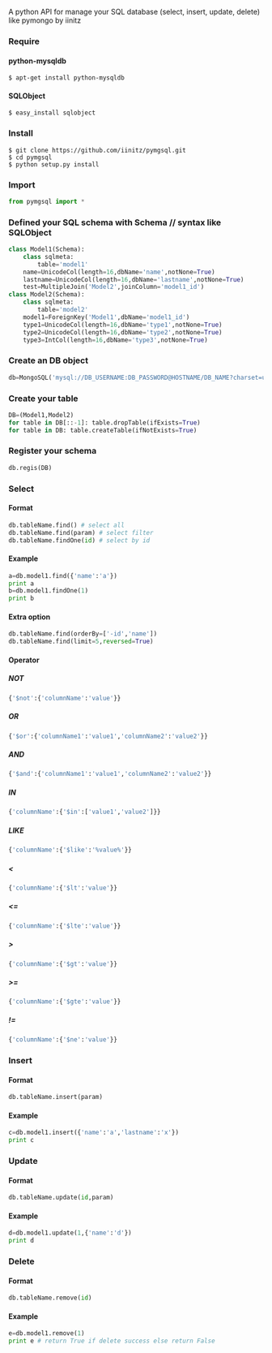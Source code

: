 ﻿A python API for manage your SQL database (select, insert, update, delete) like pymongo by iinitz


### Require
#### python-mysqldb
```
$ apt-get install python-mysqldb
```
#### SQLObject
```
$ easy_install sqlobject
```


### Install
```
$ git clone https://github.com/iinitz/pymgsql.git
$ cd pymgsql
$ python setup.py install
```


### Import
```python
from pymgsql import *
```


### Defined your SQL schema with Schema // syntax like SQLObject
```python
class Model1(Schema):
	class sqlmeta:
		table='model1'
	name=UnicodeCol(length=16,dbName='name',notNone=True)
	lastname=UnicodeCol(length=16,dbName='lastname',notNone=True)
	test=MultipleJoin('Model2',joinColumn='model1_id')
class Model2(Schema):
	class sqlmeta:
		table='model2'
	model1=ForeignKey('Model1',dbName='model1_id')
	type1=UnicodeCol(length=16,dbName='type1',notNone=True)
	type2=UnicodeCol(length=16,dbName='type2',notNone=True)
	type3=IntCol(length=16,dbName='type3',notNone=True)
```


### Create an DB object
```python
db=MongoSQL('mysql://DB_USERNAME:DB_PASSWORD@HOSTNAME/DB_NAME?charset=utf8')
```


### Create your table
```python
DB=(Model1,Model2)
for table in DB[::-1]: table.dropTable(ifExists=True)
for table in DB: table.createTable(ifNotExists=True)
```


### Register your schema
```python
db.regis(DB)
```


### Select
#### Format
```python
db.tableName.find() # select all
db.tableName.find(param) # select filter
db.tableName.findOne(id) # select by id
```

#### Example
```python
a=db.model1.find({'name':'a'})
print a
b=db.model1.findOne(1)
print b
```

#### Extra option
```python
db.tableName.find(orderBy=['-id','name'])
db.tableName.find(limit=5,reversed=True)
```

#### Operator
##### NOT
```python
{'$not':{'columnName':'value'}}
```

##### OR
```python
{'$or':{'columnName1':'value1','columnName2':'value2'}}
```

##### AND
```python
{'$and':{'columnName1':'value1','columnName2':'value2'}}
```

##### IN
```python
{'columnName':{'$in':['value1','value2']}}
```

##### LIKE
```python
{'columnName':{'$like':'%value%'}}
```

##### <
```python
{'columnName':{'$lt':'value'}}
```

##### <=
```python
{'columnName':{'$lte':'value'}}
```

##### >
```python
{'columnName':{'$gt':'value'}}
```

##### >=
```python
{'columnName':{'$gte':'value'}}
```

##### !=
```python
{'columnName':{'$ne':'value'}}
```


### Insert 
#### Format
```python
db.tableName.insert(param)
```

#### Example
```python
c=db.model1.insert({'name':'a','lastname':'x'})
print c
```


### Update
#### Format
```python
db.tableName.update(id,param)
```

#### Example
```python
d=db.model1.update(1,{'name':'d'})
print d
```


### Delete
#### Format
```python
db.tableName.remove(id)
```

#### Example
```python
e=db.model1.remove(1)
print e # return True if delete success else return False
```
